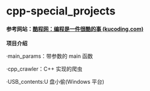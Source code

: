 # cpp-special_projects

#### 参考网站：[酷程网：编程是一件很酷的事 (kucoding.com)](https://www.kucoding.com/)

**项目介绍**

·main_params：带参数的 main 函数

·cpp_crawler：C++ 实现的爬虫

·USB_contents:U 盘小偷(Windows 平台)